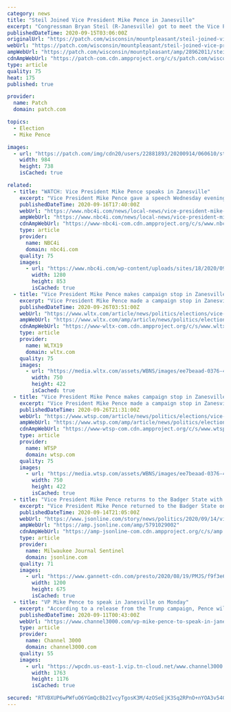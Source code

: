 ```yaml
---
category: news
title: "Steil Joined Vice President Mike Pence in Janesville"
excerpt: "Congressman Bryan Steil (R-Janesville) got to meet the Vice President Mike Pence in his hometown of Janesville on Monday."
publishedDateTime: 2020-09-15T03:06:00Z
originalUrl: "https://patch.com/wisconsin/mountpleasant/steil-joined-vice-president-mike-pence-janesville"
webUrl: "https://patch.com/wisconsin/mountpleasant/steil-joined-vice-president-mike-pence-janesville"
ampWebUrl: "https://patch.com/wisconsin/mountpleasant/amp/28962011/steil-joined-vice-president-mike-pence-in-janesville"
cdnAmpWebUrl: "https://patch-com.cdn.ampproject.org/c/s/patch.com/wisconsin/mountpleasant/amp/28962011/steil-joined-vice-president-mike-pence-in-janesville"
type: article
quality: 75
heat: 175
published: true

provider:
  name: Patch
  domain: patch.com

topics:
  - Election
  - Mike Pence

images:
  - url: "https://patch.com/img/cdn20/users/22881893/20200914/060610/styles/patch_image/public/bryan-vp-2___14180427334.jpg?width=984"
    width: 984
    height: 738
    isCached: true

related:
  - title: "WATCH: Vice President Mike Pence speaks in Zanesville"
    excerpt: "Vice President Mike Pence gave a speech Wednesday evening in Zanesville. The Office of the Vice President says the vice president will deliver remarks at a ‘Workers for"
    publishedDateTime: 2020-09-16T17:40:00Z
    webUrl: "https://www.nbc4i.com/news/local-news/vice-president-mike-pence-to-give-speech-in-zanesville-wednesday-evening/"
    ampWebUrl: "https://www.nbc4i.com/news/local-news/vice-president-mike-pence-to-give-speech-in-zanesville-wednesday-evening/amp/"
    cdnAmpWebUrl: "https://www-nbc4i-com.cdn.ampproject.org/c/s/www.nbc4i.com/news/local-news/vice-president-mike-pence-to-give-speech-in-zanesville-wednesday-evening/amp/"
    type: article
    provider:
      name: NBC4i
      domain: nbc4i.com
    quality: 75
    images:
      - url: "https://www.nbc4i.com/wp-content/uploads/sites/18/2020/09/AP20240111874869.jpg?w=1280"
        width: 1280
        height: 853
        isCached: true
  - title: "Vice President Mike Pence makes campaign stop in Zanesville"
    excerpt: "Vice President Mike Pence made a campaign stop in Zanesville on Wednesday where the Trump campaign won handily back in 2016 capturing 65% of the vote. With less than 50 days until the November election,"
    publishedDateTime: 2020-09-26T03:51:00Z
    webUrl: "https://www.wltx.com/article/news/politics/elections/vice-president-mike-pence-to-visit-zanesville/530-b3d904dc-fe82-4840-a3d8-51b454d095f9"
    ampWebUrl: "https://www.wltx.com/amp/article/news/politics/elections/vice-president-mike-pence-to-visit-zanesville/530-b3d904dc-fe82-4840-a3d8-51b454d095f9"
    cdnAmpWebUrl: "https://www-wltx-com.cdn.ampproject.org/c/s/www.wltx.com/amp/article/news/politics/elections/vice-president-mike-pence-to-visit-zanesville/530-b3d904dc-fe82-4840-a3d8-51b454d095f9"
    type: article
    provider:
      name: WLTX19
      domain: wltx.com
    quality: 75
    images:
      - url: "https://media.wltx.com/assets/WBNS/images/ee7beaad-0376-414b-89ec-b93d34179153/ee7beaad-0376-414b-89ec-b93d34179153_750x422.jpg"
        width: 750
        height: 422
        isCached: true
  - title: "Vice President Mike Pence makes campaign stop in Zanesville"
    excerpt: "Vice President Mike Pence made a campaign stop in Zanesville on Wednesday where the Trump campaign won handily back in 2016 capturing 65% of the vote. With less than 50 days until the November election,"
    publishedDateTime: 2020-09-26T21:31:00Z
    webUrl: "https://www.wtsp.com/article/news/politics/elections/vice-president-mike-pence-to-visit-zanesville/530-b3d904dc-fe82-4840-a3d8-51b454d095f9"
    ampWebUrl: "https://www.wtsp.com/amp/article/news/politics/elections/vice-president-mike-pence-to-visit-zanesville/530-b3d904dc-fe82-4840-a3d8-51b454d095f9"
    cdnAmpWebUrl: "https://www-wtsp-com.cdn.ampproject.org/c/s/www.wtsp.com/amp/article/news/politics/elections/vice-president-mike-pence-to-visit-zanesville/530-b3d904dc-fe82-4840-a3d8-51b454d095f9"
    type: article
    provider:
      name: WTSP
      domain: wtsp.com
    quality: 75
    images:
      - url: "https://media.wtsp.com/assets/WBNS/images/ee7beaad-0376-414b-89ec-b93d34179153/ee7beaad-0376-414b-89ec-b93d34179153_750x422.jpg"
        width: 750
        height: 422
        isCached: true
  - title: "Vice President Mike Pence returns to the Badger State with visit to Janesville"
    excerpt: "Vice President Mike Pence returned to the Badger State on Monday — just a week after he last visited Wisconsin."
    publishedDateTime: 2020-09-14T21:05:00Z
    webUrl: "https://www.jsonline.com/story/news/politics/2020/09/14/vice-president-mike-pence-returns-badger-state/5791029002/"
    ampWebUrl: "https://amp.jsonline.com/amp/5791029002"
    cdnAmpWebUrl: "https://amp-jsonline-com.cdn.ampproject.org/c/s/amp.jsonline.com/amp/5791029002"
    type: article
    provider:
      name: Milwaukee Journal Sentinel
      domain: jsonline.com
    quality: 71
    images:
      - url: "https://www.gannett-cdn.com/presto/2020/08/19/PMJS/f9f3e6eb-2751-4e0a-90ba-fde31c22a82c-MJS_Pence_nws_sears_10.JPG?auto=webp&crop=5471,3078,x0,y278&format=pjpg&width=1200"
        width: 1200
        height: 675
        isCached: true
  - title: "VP Mike Pence to speak in Janesville on Monday"
    excerpt: "According to a release from the Trump campaign, Pence will speak at a Make America Great Again! event at the Holiday Inn Conference Center in Janesville at 11 a.m. Monday. The release said doors open at 9 a."
    publishedDateTime: 2020-09-11T00:43:00Z
    webUrl: "https://www.channel3000.com/vp-mike-pence-to-speak-in-janesville-on-monday/"
    type: article
    provider:
      name: Channel 3000
      domain: channel3000.com
    quality: 55
    images:
      - url: "https://wpcdn.us-east-1.vip.tn-cloud.net/www.channel3000.com/content/uploads/2020/09/5f5632bb2bd0a.image_.jpg"
        width: 1763
        height: 1176
        isCached: true

secured: "RTVBXUP6wPWfuO6YGmQcBb2IvcyTgosK3M/4zOSeEjK3Sq2RPnO+nYOA3v54GvqawOaGfENJ/+TrbaJAF9B4cqfI61pSYsS5kHwfF0U40Efz5DsE/PKNfDM/2cZ/Y1B4UCIxgJoIcfF4p9yoTazIo5K2h+KiNcX1hRL5jjzwlfXRli+HWnBVMUadRfq6B9OG+Xuc3XpT/F7jue4xG6fx/kd28QSvLoFCGog0Ojs5377MX8DZUzn8kPrcKAN6V2uJCwu1CNBIh1GM9Y7OYct95XTr7zjth41ep81YqCKFQMh8OJwe1c48tjaXun+1sm78d+CQz/2drm/AhSI2jljJwmaYsSZ759eutOcLAGbLGqo=;UTmt6S3AZhf6/YFLzIg8eg=="
---
```


